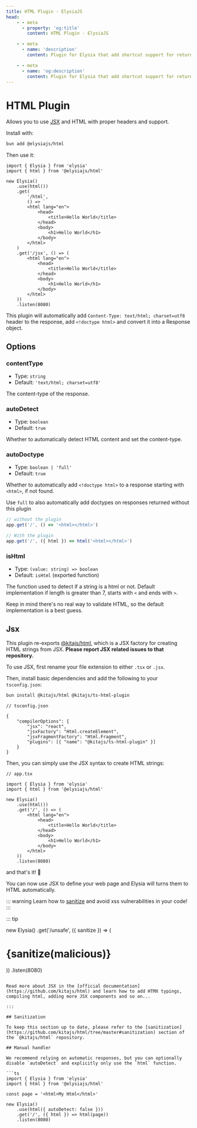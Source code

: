 ```yaml
---
title: HTML Plugin - ElysiaJS
head:
    - - meta
      - property: 'og:title'
        content: HTML Plugin - ElysiaJS

    - - meta
      - name: 'description'
        content: Plugin for Elysia that add shortcut support for returning HTML in Elysia server. Start by installing the plugin with "bun add @elysiajs/html".

    - - meta
      - name: 'og:description'
        content: Plugin for Elysia that add shortcut support for returning HTML in Elysia server. Start by installing the plugin with "bun add @elysiajs/html".
---
```


# HTML Plugin

Allows you to use [JSX](#jsx) and HTML with proper headers and support.

Install with:

```bash
bun add @elysiajs/html
```

Then use it:

```tsx
import { Elysia } from 'elysia'
import { html } from '@elysiajs/html'

new Elysia()
    .use(html())
    .get(
        '/html',
        () => `
        <html lang="en">
            <head>
                <title>Hello World</title>
            </head>
            <body>
                <h1>Hello World</h1>
            </body>
        </html>  `
    )
    .get('/jsx', () => (
        <html lang="en">
            <head>
                <title>Hello World</title>
            </head>
            <body>
                <h1>Hello World</h1>
            </body>
        </html>
    ))
    .listen(8080)
```

This plugin will automatically add `Content-Type: text/html; charset=utf8` header to the response, add `<!doctype html>` and convert it into a Response object.

## Options

### contentType

-   Type: `string`
-   Default: `'text/html; charset=utf8'`

The content-type of the response.

### autoDetect

-   Type: `boolean`
-   Default: `true`

Whether to automatically detect HTML content and set the content-type.

### autoDoctype

-   Type: `boolean | 'full'`
-   Default: `true`

Whether to automatically add `<!doctype html>` to a response starting with `<html>`, if not found.

Use `full` to also automatically add doctypes on responses returned without this plugin

```ts
// without the plugin
app.get('/', () => '<html></html>')

// With the plugin
app.get('/', ({ html }) => html('<html></html>')
```

### isHtml

-   Type: `(value: string) => boolean`
-   Default: `isHtml` (exported function)

The function used to detect if a string is a html or not. Default implementation if length is greater than 7, starts with `<` and ends with `>`.

Keep in mind there's no real way to validate HTML, so the default implementation is a best guess.

## Jsx

This plugin re-exports [@kitajs/html](https://github.com/kitajs/html), which is a JSX factory for creating HTML strings from JSX. **Please report JSX related issues to that repository.**

To use JSX, first rename your file extension to either `.tsx` or `.jsx`.

Then, install basic dependencies and add the following to your `tsconfig.json`:

```sh
bun install @kitajs/html @kitajs/ts-html-plugin
```

```jsonc
// tsconfig.json

{
    "compilerOptions": {
        "jsx": "react",
        "jsxFactory": "Html.createElement",
        "jsxFragmentFactory": "Html.Fragment",
        "plugins": [{ "name": "@kitajs/ts-html-plugin" }]
    }
}
```

Then, you can simply use the JSX syntax to create HTML strings:

```tsx
// app.tsx

import { Elysia } from 'elysia'
import { html } from '@elysiajs/html'

new Elysia()
    .use(html())
    .get('/', () => (
        <html lang="en">
            <head>
                <title>Hello World</title>
            </head>
            <body>
                <h1>Hello World</h1>
            </body>
        </html>
    ))
    .listen(8080)
```

and that's it! 🎉

You can now use JSX to define your web page and Elysia will turns them to HTML automatically.

::: warning
Learn how to [sanitize](https://github.com/kitajs/html#sanitization) and avoid xss vulnerabilities in your code!
:::

::: tip

new Elysia()
    .get('/unsafe', ({ sanitize }) => (
        <h1>{sanitize(malicious)}</h1>
    ))
    .listen(8080)
```

Read more about JSX in the [official documentation](https://github.com/kitajs/html) and learn how to add HTMX typings, compiling html, adding more JSX components and so on...

:::

## Sanitization

To keep this section up to date, please refer to the [sanitization](https://github.com/kitajs/html/tree/master#sanitization) section of the `@kitajs/html` repository.

## Manual handler

We recommend relying on automatic responses, but you can optionally disable `autoDetect` and explicitly only use the `html` function.

```ts
import { Elysia } from 'elysia'
import { html } from '@elysiajs/html'

const page = '<html>My Html</html>'

new Elysia()
    .use(html({ autoDetect: false }))
    .get('/', ({ html }) => html(page))
    .listen(8080)
```
